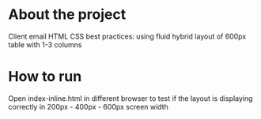 # About the project
Client email HTML CSS best practices: using fluid hybrid layout of 600px table with 1-3 columns

# How to run
Open index-inline.html in different browser to test if the layout is displaying correctly in 200px - 400px - 600px screen width